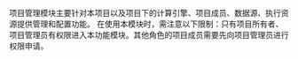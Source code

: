 项目管理模块主要针对本项目以及项目下的计算引擎、项目成员、数据源、执行资源提供管理和配置功能。
在使用本模块时，需注意以下限制：只有项目所有者、项目管理员有权限进入本功能模块。其他角色的项目成员需要先向项目管理员进行权限申请。
